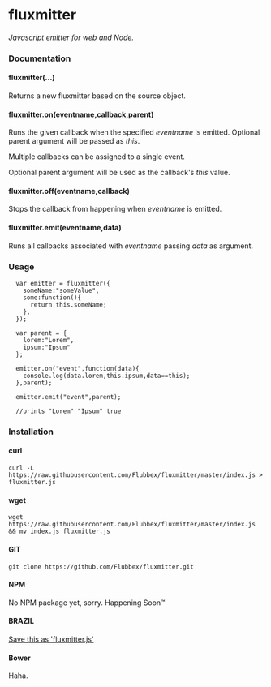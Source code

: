 # fluxmitter
*Javascript emitter for web and Node.*

### Documentation
#### fluxmitter(...)
  Returns a new fluxmitter based on the source object.

#### fluxmitter.on(eventname,callback,parent)
  Runs the given callback when the specified *eventname* is emitted. Optional parent argument will be passed as *this*.

  Multiple callbacks can be assigned to a single event.

  Optional parent argument will be used as the callback's *this* value.

#### fluxmitter.off(eventname,callback)
  Stops the callback from happening when *eventname* is emitted.

#### fluxmitter.emit(eventname,data)
  Runs all callbacks associated with *eventname* passing *data* as argument.

### Usage
```
  var emitter = fluxmitter({
    someName:"someValue",
    some:function(){
      return this.someName;
    },
  });

  var parent = {
    lorem:"Lorem",
    ipsum:"Ipsum"
  };

  emitter.on("event",function(data){
    console.log(data.lorem,this.ipsum,data==this);
  },parent);

  emitter.emit("event",parent);

  //prints "Lorem" "Ipsum" true
```

### Installation
#### curl
```
curl -L https://raw.githubusercontent.com/Flubbex/fluxmitter/master/index.js > fluxmitter.js
```
#### wget
```
wget https://raw.githubusercontent.com/Flubbex/fluxmitter/master/index.js && mv index.js fluxmitter.js
```
#### GIT
```
git clone https://github.com/Flubbex/fluxmitter.git
```
#### NPM
No NPM package yet, sorry. Happening Soon™
#### BRAZIL
[Save this as 'fluxmitter.js'](https://raw.githubusercontent.com/Flubbex/fluxmitter/master/index.js)
#### Bower
Haha.
